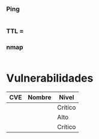 # 
### Ping

```python

```

### TTL = 

### nmap

```pyhton

```

# Vulnerabilidades

| CVE | Nombre | Nivel   |
| --- | ------ | ------- |
|     |        | Crítico |
|     |        | Alto    |
|     |        | Crítico |
